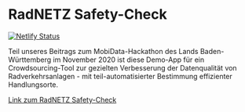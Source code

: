 # RadNETZ Safety-Check

[![Netlify Status](https://api.netlify.com/api/v1/badges/1675950d-6385-4a9e-afc5-7a6c8af0c63b/deploy-status)](https://app.netlify.com/sites/bw-hackathon-2020/deploys)

Teil unseres Beitrags zum MobiData-Hackathon des Lands Baden-Württemberg im November 2020 ist diese Demo-App für ein Crowdsourcing-Tool zur gezielten Verbesserung der Datenqualität von Radverkehrsanlagen - mit teil-automatisierter Bestimmung effizienter Handlungsorte.

[Link zum RadNETZ Safety-Check](https://bw-hackathon-2020.netlify.app/)
